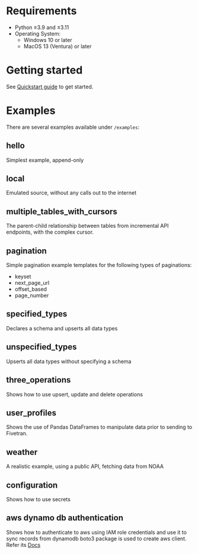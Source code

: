 # Requirements
- Python ≥3.9 and ≤3.11
- Operating System:
  - Windows 10 or later
  - MacOS 13 (Ventura) or later

# Getting started
See [Quickstart guide](https://fivetran.com/docs/connectors/connector-sdk/quickstart-guide) to get started.

# Examples
There are several examples available under `/examples`:

## hello
Simplest example, append-only

## local
Emulated source, without any calls out to the internet

## multiple_tables_with_cursors
The parent-child relationship between tables from incremental API endpoints, with the complex cursor.

## pagination
Simple pagination example templates for the following types of paginations:
- keyset
- next_page_url
- offset_based
- page_number

## specified_types
Declares a schema and upserts all data types

## unspecified_types
Upserts all data types without specifying a schema

## three_operations
Shows how to use upsert, update and delete operations

## user_profiles
Shows the use of Pandas DataFrames to manipulate data prior to sending to Fivetran.

## weather
A realistic example, using a public API, fetching data from NOAA

## configuration
Shows how to use secrets

## aws dynamo db authentication
Shows how to authenticate to aws using IAM role credentials and use it to sync records from dynamodb
boto3 package is used to create aws client. Refer its [Docs](https://boto3.amazonaws.com/v1/documentation/api/latest/index.html)
